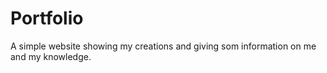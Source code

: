 # Portfolio

A simple website showing my creations and giving som information on me and my knowledge.